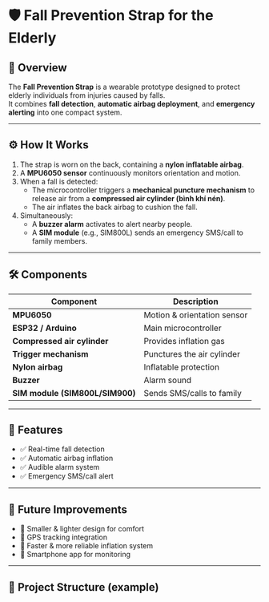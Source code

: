 # 🛡️ Fall Prevention Strap for the Elderly

## 📌 Overview
The **Fall Prevention Strap** is a wearable prototype designed to protect elderly individuals from injuries caused by falls.  
It combines **fall detection**, **automatic airbag deployment**, and **emergency alerting** into one compact system.

---

## ⚙️ How It Works
1. The strap is worn on the back, containing a **nylon inflatable airbag**.  
2. A **MPU6050 sensor** continuously monitors orientation and motion.  
3. When a fall is detected:
   - The microcontroller triggers a **mechanical puncture mechanism** to release air from a **compressed air cylinder (bình khí nén)**.  
   - The air inflates the back airbag to cushion the fall.  
4. Simultaneously:
   - A **buzzer alarm** activates to alert nearby people.  
   - A **SIM module** (e.g., SIM800L) sends an emergency SMS/call to family members.

---

## 🛠️ Components

| Component | Description |
|-----------|-------------|
| **MPU6050** | Motion & orientation sensor |
| **ESP32 / Arduino** | Main microcontroller |
| **Compressed air cylinder** | Provides inflation gas |
| **Trigger mechanism** | Punctures the air cylinder |
| **Nylon airbag** | Inflatable protection |
| **Buzzer** | Alarm sound |
| **SIM module (SIM800L/SIM900)** | Sends SMS/calls to family |

---

## 🚀 Features
- ✅ Real-time fall detection  
- ✅ Automatic airbag inflation  
- ✅ Audible alarm system  
- ✅ Emergency SMS/call alert  

---

## 🔮 Future Improvements
- 🔹 Smaller & lighter design for comfort  
- 🔹 GPS tracking integration  
- 🔹 Faster & more reliable inflation system  
- 🔹 Smartphone app for monitoring  

---

## 📂 Project Structure (example)
